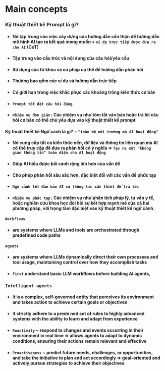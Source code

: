 # Main concepts

### Kỹ thuật thiết kế Prompt là gì?
- #### Nó tập trung vào việc xây dựng các hướng dẫn cẩn thận để hướng dẫn mô hình AI tạo ra kết quả mong muốn + `ví dụ trực tiếp được đưa ra cho AI` (CoT)
- #### Tập trung vào cấu trúc và nội dung của câu hỏi/yêu cầu
- #### Sử dụng các từ khóa và cú pháp cụ thể để hướng dẫn phản hồi
- #### Thường bao gồm các ví dụ và hướng dẫn trực tiếp
- #### Có giới hạn trong việc khắc phục các khoảng trống kiến thức cơ bản
- #### `Prompt tốt đặt câu hỏi đúng`
- #### `Nhiệm vụ đơn giản:` Các nhiệm vụ như tóm tắt văn bản hoặc trả lời câu hỏi cơ bản có thể chủ yếu dựa vào kỹ thuật thiết kế prompt

#### Kỹ thuật thiết kế Ngữ cảnh là gì? ~ `"toàn bộ môi trường mà AI hoạt động"`
- #### Nó cung cấp tất cả kiến thức nền, dữ liệu và thông tin liên quan mà AI có thể truy cập để đưa ra phản hồi có ý nghĩa => `Tạo ra một "không gian thông tin" toàn diện cho AI hoạt động`
- #### Giúp AI hiểu được bối cảnh rộng lớn hơn của vấn đề
- #### Cho phép phản hồi sâu sắc hơn, đặc biệt đối với các vấn đề phức tạp
- #### `Ngữ cảnh tốt đảm bảo AI có thông tin cần thiết để trả lời`
- #### `Nhiệm vụ phức tạp:` Các nhiệm vụ như phân tích pháp lý, tư vấn y tế, hoặc nghiên cứu khoa học đòi hỏi sự kết hợp mạnh mẽ của cả hai phương pháp, với trọng tâm đặc biệt vào kỹ thuật thiết kế ngữ cảnh.

#### `Workflows`
- #### are systems where LLMs and tools are orchestrated through predefined code paths

#### `Agents`
- #### are systems where LLMs dynamically direct their own processes and tool usage, maintaining control over how they accomplish tasks
- #### `First` understand basic LLM workflows before building AI agents,

### `Intelligent agents`
- #### It is a complex, self-governed entity that perceives its environment and takes action to achieve certain goals or objectives
- #### It strictly adhere to a prede ned set of rules to highly advanced systems with the ability to learn and adapt from experience
- #### `Reactivity` ~ respond to changes and events occurring in their environment in real time => allows agents to adapt to dynamic conditions, ensuring their actions remain relevant and eﬀective
- #### `Proactiveness` ~ predict future needs, challenges, or opportunities, and take the initiative to plan and act accordingly => goal-oriented and actively pursue strategies to achieve their objectives

